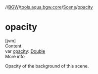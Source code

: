 //[BGW](../../../index.md)/[tools.aqua.bgw.core](../index.md)/[Scene](index.md)/[opacity](opacity.md)



# opacity  
[jvm]  
Content  
var [opacity](opacity.md): [Double](https://kotlinlang.org/api/latest/jvm/stdlib/kotlin/-double/index.html)  
More info  


Opacity of the background of this scene.

  



